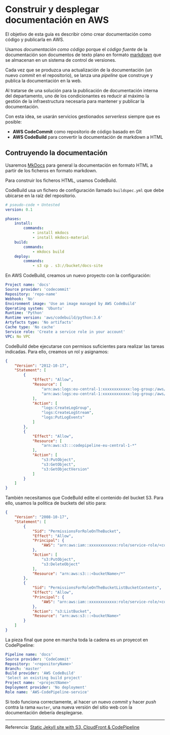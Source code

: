# Construir y desplegar documentación en AWS

El objetivo de esta guía es describir cómo crear documentación como código y publicarla en AWS.

Usamos *documentación como código* porque el *código fuente* de la documentación son documentos de texto plano en formato [markdown](https://daringfireball.net/projects/markdown/) que se almacenan en un sistema de control de versiones.

Cada vez que se produzca una actualización de la documentación (un nuevo *commit* en el repositorio), se lanza una *pipeline* que construye y publica la documentación en la web.

Al tratarse de una solución para la publicación de documentación interna del departamento, uno de los condicionantes es reducir al máximo la gestión de la infraestructura necesaria para mantener y publicar la documentación.

Con esta idea, se usarán servicios gestionados *serverless* siempre que es posible:

- **AWS CodeCommit** como repositorio de código basado en Git
- **AWS CodeBuild** para convertir la documentación de markdown a HTML

## Contruyendo la documentación

Usaremos [MkDocs](https://www.mkdocs.org/) para general la documentación en formato HTML a partir de los ficheros en formato markdown.

Para construir los ficheros HTML, usamos CodeBuild.

CodeBuild usa un fichero de configuración llamado `buildspec.yml` que debe ubicarse en la raíz del repositorio.

```yaml
# pseudo-code + Untested
version: 0.1

phases:
    install:
        commands:
            - install mkdocs
            - install mkdocs-material
    build:
        commands:
            - mkdocs build
    deploy:
        commands:
            - s3 cp . s3://bucket/docs-site
```

En AWS CodeBuild, creamos un nuevo proyecto con la configuración:

```yml
Project name: 'docs'
Source provider: 'codecommit'
Repository: 'repo-name'
Webhook: 'No'
Environment image: 'Use an image managed by AWS CodeBuild'
Operating system: 'Ubuntu'
Runtime: 'Python'
Runtime version: 'aws/codebuild/python:3.6'
Artyfacts type: 'No artifacts'
Cache type: 'No cache'
Service role: 'Create a service role in your account'
VPC: No VPC
```

CodeBuild debe ejecutarse con permisos suficientes para realizar las tareas indicadas. Para ello, creamos un rol y asignamos:

```json
{
    "Version": "2012-10-17",
    "Statement": [
        {
            "Effect": "Allow",
            "Resource": [
                "arn:aws:logs:eu-central-1:xxxxxxxxxxxx:log-group:/aws/codebuild/<projectname>",
                "arn:aws:logs:eu-central-1:xxxxxxxxxxxx:log-group:/aws/codebuild/<projectname>:*"
            ],
            "Action": [
                "logs:CreateLogGroup",
                "logs:CreateLogStream",
                "logs:PutLogEvents"
            ]
        },
        {
            "Effect": "Allow",
            "Resource": [
                "arn:aws:s3:::codepipeline-eu-central-1-*"
            ],
            "Action": [
                "s3:PutObject",
                "s3:GetObject",
                "s3:GetObjectVersion"
            ]
        }
    ]
}
```

También necesitamos que CodeBuild edite el contenido del bucket S3. Para ello, usamos la política de buckets del sitio para:

```json
{
    "Version": "2008-10-17",
    "Statement": [
        {
            "Sid": "PermissionsForRoleOnTheBucket",
            "Effect": "Allow",
            "Principal": {
                "AWS": "arn:aws:iam::xxxxxxxxxxxx:role/service-role/<codebuild-role>"
            },
            "Action": [
                "s3:PutObject",
                "s3:DeleteObject"
            ],
            "Resource": "arn:aws:s3:::<bucketName>/*"
        },
        {
            "Sid": "PermissionsForRoleOnTheBucketListBucketContents",
            "Effect": "Allow",
            "Principal": {
                "AWS": "arn:aws:iam::xxxxxxxxxxxx:role/service-role/<codebuild-role>"
            },
            "Action": "s3:ListBucket",
            "Resource": "arn:aws:s3:::<bucketName>"
        }
    ]
}
```

La pieza final que pone en marcha toda la cadena es un proyecot en CodePipeline:

```yaml
Pipeline name: 'docs'
Source provider: 'CodeCommit'
Repository: '<repositoryName>'
Branch: 'master'
Build provider: 'AWS CodeBuild'
'Select an existing build project'
Project name: '<projectName>'
Deployment provider: 'No deployment'
Role name: 'AWS-CodePipeline-service'
```

Si todo funciona correctamente, al hacer un nuevo *commit* y hacer *push* contra la rama `master`, una nueva versión del sitio web con la documentación debería desplegarse.

---

Referencia: [Static Jekyll site with S3, CloudFront & CodePipeline](https://zeta-two.com/software/2018/07/09/static-website-s3-codepipeline.html)
